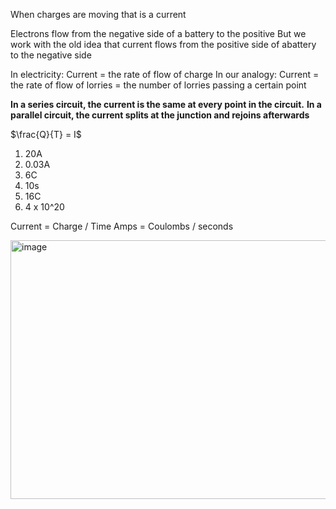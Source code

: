 When charges are moving that is a current

Electrons flow from the negative side of a battery to the positive
But we work with the old idea that current flows from the positive side of abattery to the negative side

In electricity:
  Current = the rate of flow of charge
In our analogy:
  Current =  the rate of flow of lorries = the number of lorries passing a certain point

**In a series circuit, the current is the same at every point in the circuit.**
**In a parallel circuit, the current splits at the junction and rejoins afterwards**

$\frac{Q}{T} = I$

1. 20A
2. 0.03A
3. 6C
4. 10s
5. 16C
6. 4 x 10^20

Current = Charge / Time
Amps = Coulombs / seconds



<img width="600" height="414" alt="image" src="https://github.com/user-attachments/assets/c7c2b882-e437-47f2-8651-8ca8abb45ed1" />
